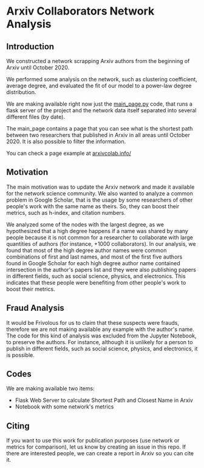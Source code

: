 # Arxiv Collaborators Network Analysis

## Introduction

We constructed a network scrapping Arxiv authors from the beginning of Arxiv until October 2020.

We performed some analysis on the network, such as clustering coefficient, average degree, and evaluated the fit of our model to a power-law degree distribution.

We are making available right now just the [main_page.py](https://github.com/alelopes/arxiv-network-analysis/blob/main/main_page.py) code, that runs a flask server of the project and the network data itself separated into several different files (by date).

The main_page contains a page that you can see what is the shortest path between two researchers that published in Arxiv in all areas until October 2020. It is also possible to filter the information.

You can check a page example at [arxivcolab.info/](http://arxivcolab.info/)

## Motivation

The main motivation was to update the Arxiv network and made it available for the network science community. We also wanted to analyze a common problem in Google Scholar, that is the usage by some researchers of other people's work with the same name as theirs. So, they can boost their metrics, such as h-index, and citation numbers. 

We analyzed some of the nodes with the largest degree, as we hypothesized that a high degree happens if a name was shared by many people because it is not common for a researcher to collaborate with large quantities of authors (for instance, +1000 collaborators). In our analysis, we found that most of the high degree author names were common combinations of first and last names, and most of the first five authors found in Google Scholar for each high degree author name contained intersection in the author's papers list and they were also publishing papers in different fields, such as social science, physics, and electronics. This indicates that these people were benefiting from other people's work to boost their metrics.

## Fraud Analysis

It would be Frivolous for us to claim that these suspects were frauds, therefore we are not making available any example with the author's name. The code for this kind of analysis was excluded from the Jupyter Notebook, to preserve the authors. For instance, although it is unlikely for a person to publish in different fields, such as social science, physics, and electronics, it is possible.

## Codes

We are making available two items:

* Flask Web Server to calculate Shortest Path and Closest Name in Arxiv
* Notebook with some network's metrics

## Citing

If you want to use this work for publication purposes (use network or metrics for comparison), let us know by creating an issue in this repo. If there are interested people, we can create a report in Arxiv so you can cite it.
